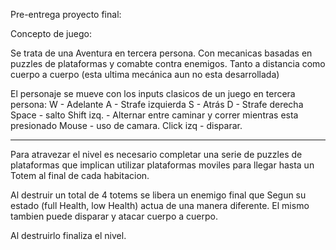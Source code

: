Pre-entrega proyecto final:

Concepto de juego: 

Se trata de una Aventura en tercera persona. Con mecanicas basadas en puzzles de plataformas y comabte contra enemigos. Tanto a distancia como cuerpo a cuerpo (esta ultima mecánica aun no esta desarrollada) 

El personaje se mueve con los inputs clasicos de un juego en tercera persona: 
W - Adelante
A - Strafe izquierda
S - Atrás
D - Strafe derecha
Space - salto
Shift izq. - Alternar entre caminar y correr mientras esta presionado
Mouse - uso de camara.
Click izq - disparar. 

***

Para atravezar el nivel es necesario completar una serie de puzzles de plataformas que implican utilizar plataformas moviles para llegar hasta un Totem al final de cada habitacion.

Al destruir un total de 4 totems se libera un enemigo final que Segun su estado (full Health, low Health) actua de una manera diferente. El mismo tambien puede disparar y atacar cuerpo a cuerpo.

Al destruirlo finaliza el nivel.
